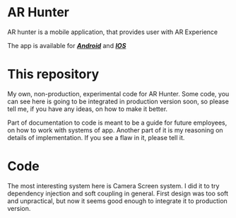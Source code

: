 # AR Hunter

AR hunter is a mobile application, that provides user with AR Experience

The app is available for [_**Android**_](https://play.google.com/store/apps/details?id=com.Yav.ARHunter&hl=ru&gl=RU) and [_**IOS**_](https://apps.apple.com/ru/app/ar-hunter/id1533108113)

# This repository

My own, non-production, experimental code for AR Hunter. Some code, you can see here is going to be integrated in production version soon, so please tell me, if you have any ideas, on how to make it better.

Part of documentation to code is meant to be a guide for future employees, on how to work with systems of app.
Another part of it is my reasoning on details of implementation. If you see a flaw in it, please tell it.

# Code

The most interesting system here is Camera Screen system. I did it to try dependency injection and soft coupling in general. First design was too soft and unpractical, but now it seems good enough to integrate it to production version.
